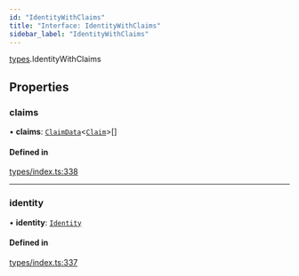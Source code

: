 ```yaml
---
id: "IdentityWithClaims"
title: "Interface: IdentityWithClaims"
sidebar_label: "IdentityWithClaims"
---
```


[types](../../../modules/Types/Types.md).IdentityWithClaims

## Properties

### claims

• **claims**: [`ClaimData`](../ClaimData/ClaimData.md)<[`Claim`](../../../modules/Types/Types.md#claim)\>[]

#### Defined in

[types/index.ts:338](https://github.com/PolymeshAssociation/polymesh-sdk/blob/acc2284c/src/types/index.ts#L338)

___

### identity

• **identity**: [`Identity`](../../../classes/API/Entities/Identity/Identity.md)

#### Defined in

[types/index.ts:337](https://github.com/PolymeshAssociation/polymesh-sdk/blob/acc2284c/src/types/index.ts#L337)
